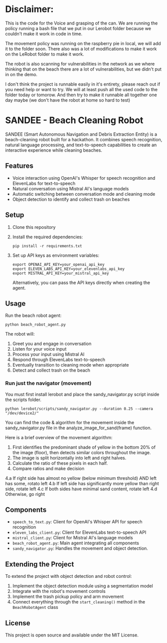# Disclaimer:
This is the code for the Voice and grasping of the can.
We are running the policy running a bash file that we put in our Lerobot folder because we couldn't make it work in code in time.

The movement policy was running on the raspberry pie in local, we will add it to the folder soon. There also was a lot of modifications to make it work on the LeRobot folder to make it work.

The robot is also scanning for vulnerabilities in the network as we where thinking that on the beach there are a lot of vulnerabilities, but we didn't put in on the demo.

I don't think the project is runnable easily in it's entirety, please reach out if you need help or want to try. We will at least push all the used code to the folder today or tomorow. And then try to make it runnable all together one day maybe (we don't have the robot at home so hard to test)

# SANDEE - Beach Cleaning Robot

SANDEE (Smart Autonomous Navigation and Debris Extraction Entity) is a beach-cleaning robot built for a hackathon. It combines speech recognition, natural language processing, and text-to-speech capabilities to create an interactive experience while cleaning beaches.

## Features

- Voice interaction using OpenAI's Whisper for speech recognition and ElevenLabs for text-to-speech
- Natural conversation using Mistral AI's language models
- Automatic switching between conversation mode and cleaning mode
- Object detection to identify and collect trash on beaches

## Setup

1. Clone this repository
2. Install the required dependencies:
   ```
   pip install -r requirements.txt
   ```
3. Set up API keys as environment variables:
   ```
   export OPENAI_API_KEY=your_openai_api_key
   export ELEVEN_LABS_API_KEY=your_elevenlabs_api_key
   export MISTRAL_API_KEY=your_mistral_api_key
   ```
   
   Alternatively, you can pass the API keys directly when creating the agent.

## Usage

Run the beach robot agent:

```
python beach_robot_agent.py
```

The robot will:
1. Greet you and engage in conversation
2. Listen for your voice input
3. Process your input using Mistral AI
4. Respond through ElevenLabs text-to-speech
5. Eventually transition to cleaning mode when appropriate
6. Detect and collect trash on the beach

### Run just the navigator (movement)

You must first install lerobot and place the sandy_navigator.py script inside the scripts folder.

```
python lerobot/scripts/sandy_navigator.py --duration 0.25 --camera "/dev/device2/"
```

You can find the code & algorithm for the movement inside the sandy_navigator.py file in the analyze_image_for_sand(frame) function.

Here is a brief overview of the movement algorithm:
1. First identifies the predominant shade of yellow in the bottom 20% of the image (floor), then detects similar colors throughout the image.
2. The image is split horizontally into left and right halves.
3. Calculate the ratio of these pixels in each half.
4. Compare ratios and make decision
   
4.a If right side has almost no yellow (below minimum threshold) AND left has some, rotato left
4.b If left side has significantly more yellow than right side, rotate left
4.c If both sides have minimal sand content, rotate left
4.d Otherwise, go right
    



## Components

- `speech_to_text.py`: Client for OpenAI's Whisper API for speech recognition
- `eleven_labs_client.py`: Client for ElevenLabs text-to-speech API
- `mistral_client.py`: Client for Mistral AI's language models
- `beach_robot_agent.py`: Main agent integrating all components
- `sandy_navigator.py`: Handles the movement and object detection.

## Extending the Project

To extend the project with object detection and robot control:

1. Implement the object detection module using a segmentation model
2. Integrate with the robot's movement controls
3. Implement the trash pickup policy and arm movement
4. Connect everything through the `start_cleaning()` method in the `BeachRobotAgent` class

## License

This project is open source and available under the MIT License. 
